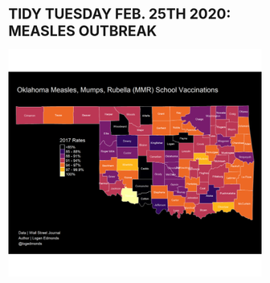 # TIDY TUESDAY FEB. 25TH 2020: MEASLES OUTBREAK

![OK Measles](https://github.com/loganedmo/tidytuesday/blob/master/20200225Measles/plots/ok_measles.png)
